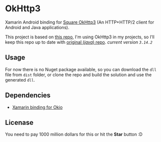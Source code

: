 # OkHttp3
 Xamarin Android binding for [Square OkHttp3](https://github.com/square/okhttp) (An HTTP+HTTP/2 client for Android and Java applications).

This project is based on [this repo](https://github.com/mattleibow/square-bindings), I'm using OkHttp3 in my projects, so I'll keep this repo up to date with [original (_java_) repo](https://github.com/square/okio). _current version `3.14.2`_

## Usage
For now there is no Nuget package available, so you can download the `dll` file from `dist` folder, or clone the repo and build the solution and use the generated `dll`.

## Dependencies
- [Xamarin binding for Okio](https://github.com/rightek/square.okio)

## Licenase
You need to pay 1000 million dollars for this or hit the __Star__ button :D